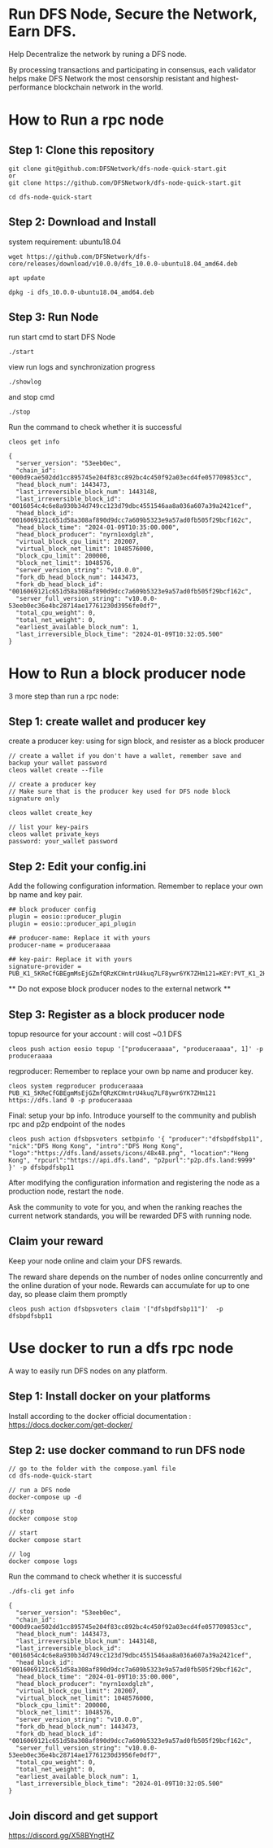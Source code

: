 
# Run DFS Node, Secure the Network, Earn DFS.
Help Decentralize the network by runing a DFS node. 

By processing transactions and participating in consensus, each validator helps make DFS Network the most censorship resistant and highest-performance blockchain network in the world.

# How to Run a rpc node

## Step 1: Clone this repository

```
git clone git@github.com:DFSNetwork/dfs-node-quick-start.git
or
git clone https://github.com/DFSNetwork/dfs-node-quick-start.git

cd dfs-node-quick-start
```

## Step 2: Download and Install

system requirement: ubuntu18.04

```
wget https://github.com/DFSNetwork/dfs-core/releases/download/v10.0.0/dfs_10.0.0-ubuntu18.04_amd64.deb

apt update

dpkg -i dfs_10.0.0-ubuntu18.04_amd64.deb
```

## Step 3: Run Node

run start cmd to start DFS Node

```
./start
```

view run logs and synchronization progress

```
./showlog
```

and stop cmd

```
./stop
```

Run the command to check whether it is successful

```
cleos get info

{
  "server_version": "53eeb0ec",
  "chain_id": "000d9cae502dd1cc895745e204f83cc892bc4c450f92a03ecd4fe057709853cc",
  "head_block_num": 1443473,
  "last_irreversible_block_num": 1443148,
  "last_irreversible_block_id": "0016054c4c6e8a930b34d749cc123d79dbc4551546aa8a036a607a39a2421cef",
  "head_block_id": "0016069121c651d58a308af890d9dcc7a609b5323e9a57ad0fb505f29bcf162c",
  "head_block_time": "2024-01-09T10:35:00.000",
  "head_block_producer": "nyrn1oxdglzh",
  "virtual_block_cpu_limit": 202007,
  "virtual_block_net_limit": 1048576000,
  "block_cpu_limit": 200000,
  "block_net_limit": 1048576,
  "server_version_string": "v10.0.0",
  "fork_db_head_block_num": 1443473,
  "fork_db_head_block_id": "0016069121c651d58a308af890d9dcc7a609b5323e9a57ad0fb505f29bcf162c",
  "server_full_version_string": "v10.0.0-53eeb0ec36e4bc28714ae17761230d3956fe0df7",
  "total_cpu_weight": 0,
  "total_net_weight": 0,
  "earliest_available_block_num": 1,
  "last_irreversible_block_time": "2024-01-09T10:32:05.500"
}
```

# How to Run a block producer node

3 more step than run a rpc node:


## Step 1: create wallet and producer key

create a producer key: using for sign block, and resister as a block producer


```
// create a wallet if you don't have a wallet, remember save and backup your wallet password
cleos wallet create --file

// create a producer key
// Make sure that is the producer key used for DFS node block signature only

cleos wallet create_key

// list your key-pairs
cleos wallet private_keys
password: your_wallet password
```

## Step 2: Edit your config.ini


Add the following configuration information.
Remember to replace your own bp name and key pair.

```
## block producer config
plugin = eosio::producer_plugin
plugin = eosio::producer_api_plugin

## producer-name: Replace it with yours
producer-name = produceraaaa

## key-pair: Replace it with yours
signature-provider = PUB_K1_5KReCfGBEgmMsEjGZmfQRzKCHntrU4kuq7LF8ywr6YK7ZHm121=KEY:PVT_K1_2H5vUyCpGWE3DXyY87ZzeneniQqHtmjSg8YbcU8788QjzccHs2
```

** Do not expose block producer nodes to the external network ** 

## Step 3: Register as a block producer node


topup resource for your account :  will cost ~0.1 DFS

```
cleos push action eosio topup '["produceraaaa", "produceraaaa", 1]' -p produceraaaa
```

regproducer: 
Remember to replace your own bp name and producer key.
```
cleos system regproducer produceraaaa PUB_K1_5KReCfGBEgmMsEjGZmfQRzKCHntrU4kuq7LF8ywr6YK7ZHm121 https://dfs.land 0 -p produceraaaa
```

Final: setup your bp info. Introduce yourself to the community and publish rpc and p2p endpoint of the nodes
```
cleos push action dfsbpsvoters setbpinfo '{ "producer":"dfsbpdfsbp11", "nick":"DFS Hong Kong", "intro":"DFS Hong Kong", "logo":"https://dfs.land/assets/icons/48x48.png", "location":"Hong Kong", "rpcurl":"https://api.dfs.land", "p2purl":"p2p.dfs.land:9999" }' -p dfsbpdfsbp11
```


After modifying the configuration information and registering the node as a production node, restart the node.

Ask the community to vote for you, and when the ranking reaches the current network standards, you will be rewarded DFS with running node.

## Claim your reward

Keep your node online and claim your DFS rewards.

The reward share depends on the number of nodes online concurrently and the online duration of your node. Rewards can accumulate for up to one day, so please claim them promptly


```
cleos push action dfsbpsvoters claim '["dfsbpdfsbp11"]'  -p dfsbpdfsbp11
```

# Use docker to run a dfs rpc node

A way to easily run DFS nodes on any platform.

## Step 1: Install docker on your platforms

Install according to the docker official documentation : https://docs.docker.com/get-docker/

## Step 2: use docker command to run DFS node

```
// go to the folder with the compose.yaml file
cd dfs-node-quick-start

// run a DFS node 
docker-compose up -d

// stop 
docker compose stop

// start
docker compose start

// log
docker compose logs
```

Run the command to check whether it is successful

```
./dfs-cli get info

{
  "server_version": "53eeb0ec",
  "chain_id": "000d9cae502dd1cc895745e204f83cc892bc4c450f92a03ecd4fe057709853cc",
  "head_block_num": 1443473,
  "last_irreversible_block_num": 1443148,
  "last_irreversible_block_id": "0016054c4c6e8a930b34d749cc123d79dbc4551546aa8a036a607a39a2421cef",
  "head_block_id": "0016069121c651d58a308af890d9dcc7a609b5323e9a57ad0fb505f29bcf162c",
  "head_block_time": "2024-01-09T10:35:00.000",
  "head_block_producer": "nyrn1oxdglzh",
  "virtual_block_cpu_limit": 202007,
  "virtual_block_net_limit": 1048576000,
  "block_cpu_limit": 200000,
  "block_net_limit": 1048576,
  "server_version_string": "v10.0.0",
  "fork_db_head_block_num": 1443473,
  "fork_db_head_block_id": "0016069121c651d58a308af890d9dcc7a609b5323e9a57ad0fb505f29bcf162c",
  "server_full_version_string": "v10.0.0-53eeb0ec36e4bc28714ae17761230d3956fe0df7",
  "total_cpu_weight": 0,
  "total_net_weight": 0,
  "earliest_available_block_num": 1,
  "last_irreversible_block_time": "2024-01-09T10:32:05.500"
}
```


## Join discord and get support

https://discord.gg/X58BYngtHZ